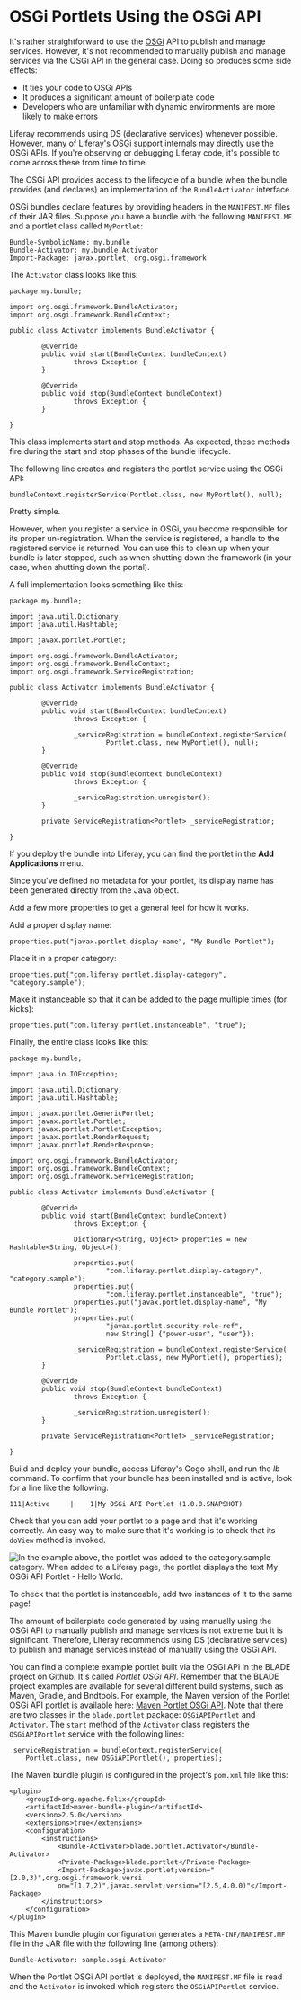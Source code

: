 # OSGi Portlets Using the OSGi API

It's rather straightforward to use the
[OSGi](http://www.osgi.org/Specifications/HomePage) API to publish and manage
services. However, it's not recommended to manually publish and manage services
via the OSGi API in the general case. Doing so produces some side effects:

- It ties your code to OSGi APIs
- It produces a significant amount of boilerplate code
- Developers who are unfamiliar with dynamic environments are more likely to
  make errors

Liferay recommends using DS (declarative services) whenever possible. However,
many of Liferay's OSGi support internals may directly use the OSGi APIs. If
you're observing or debugging Liferay code, it's possible to come across these
from time to time.

The OSGi API provides access to the lifecycle of a bundle when the bundle
provides (and declares) an implementation of the `BundleActivator` interface.

OSGi bundles declare features by providing headers in the `MANIFEST.MF` files of
their JAR files. Suppose you have a bundle with the following `MANIFEST.MF` and
a portlet class called `MyPortlet`:

    Bundle-SymbolicName: my.bundle
    Bundle-Activator: my.bundle.Activator
    Import-Package: javax.portlet, org.osgi.framework

The `Activator` class looks like this:

    package my.bundle;

    import org.osgi.framework.BundleActivator;
    import org.osgi.framework.BundleContext;

    public class Activator implements BundleActivator {

            @Override
            public void start(BundleContext bundleContext) 
                    throws Exception {
            }

            @Override
            public void stop(BundleContext bundleContext) 
                    throws Exception {
            }

    }

This class implements start and stop methods. As expected, these methods fire
during the start and stop phases of the bundle lifecycle.

The following line creates and registers the portlet service using the OSGi API:

    bundleContext.registerService(Portlet.class, new MyPortlet(), null);

Pretty simple.

However, when you register a service in OSGi, you become responsible for its
proper un-registration. When the service is registered, a handle to the
registered service is returned. You can use this to clean up when your bundle is
later stopped, such as when shutting down the framework (in your case, when
shutting down the portal). 

A full implementation looks something like this:

    package my.bundle;

    import java.util.Dictionary;
    import java.util.Hashtable;

    import javax.portlet.Portlet;

    import org.osgi.framework.BundleActivator;
    import org.osgi.framework.BundleContext;
    import org.osgi.framework.ServiceRegistration;

    public class Activator implements BundleActivator {

            @Override
            public void start(BundleContext bundleContext) 
                    throws Exception {
                    
                    _serviceRegistration = bundleContext.registerService(
                            Portlet.class, new MyPortlet(), null);
            }

            @Override
            public void stop(BundleContext bundleContext) 
                    throws Exception {
                    
                    _serviceRegistration.unregister();
            }

            private ServiceRegistration<Portlet> _serviceRegistration;

    }

If you deploy the bundle into Liferay, you can find the portlet in the **Add
Applications** menu.

Since you've defined no metadata for your portlet, its display name has been
generated directly from the Java object.

Add a few more properties to get a general feel for how it works.

Add a proper display name:

    properties.put("javax.portlet.display-name", "My Bundle Portlet");

Place it in a proper category:

    properties.put("com.liferay.portlet.display-category", "category.sample");

Make it instanceable so that it can be added to the page multiple times (for
kicks):

    properties.put("com.liferay.portlet.instanceable", "true");

Finally, the entire class looks like this:

    package my.bundle;

    import java.io.IOException;

    import java.util.Dictionary;
    import java.util.Hashtable;

    import javax.portlet.GenericPortlet;
    import javax.portlet.Portlet;
    import javax.portlet.PortletException;
    import javax.portlet.RenderRequest;
    import javax.portlet.RenderResponse;

    import org.osgi.framework.BundleActivator;
    import org.osgi.framework.BundleContext;
    import org.osgi.framework.ServiceRegistration;

    public class Activator implements BundleActivator {

            @Override
            public void start(BundleContext bundleContext) 
                    throws Exception {
                    
                    Dictionary<String, Object> properties = new Hashtable<String, Object>();

                    properties.put(
                            "com.liferay.portlet.display-category", "category.sample");
                    properties.put(
                            "com.liferay.portlet.instanceable", "true");
                    properties.put("javax.portlet.display-name", "My Bundle Portlet");
                    properties.put(
                            "javax.portlet.security-role-ref",
                            new String[] {"power-user", "user"});

                    _serviceRegistration = bundleContext.registerService(
                            Portlet.class, new MyPortlet(), properties);
            }

            @Override
            public void stop(BundleContext bundleContext) 
                    throws Exception {
                    
                    _serviceRegistration.unregister();
            }

            private ServiceRegistration<Portlet> _serviceRegistration;

    }

Build and deploy your bundle, access Liferay's Gogo shell, and run the *lb*
command. To confirm that your bundle has been installed and is active, look for
a line like the following:

    111|Active     |    1|My OSGi API Portlet (1.0.0.SNAPSHOT)

Check that you can add your portlet to a page and that it's working correctly.
An easy way to make sure that it's working is to check that its `doView` method
is invoked.

![In the example above, the portlet was added to the *category.sample* category. When added to a Liferay page, the portlet displays the text *My OSGi API Portlet - Hello World*.](../../images/my-osgi-api-portlet.png)

To check that the portlet is instanceable, add two instances of it to the same
page!

The amount of boilerplate code generated by using manually using the OSGi API to
manually publish and manage services is not extreme but it is significant.
Therefore, Liferay recommends using DS (declarative services) to publish and
manage services instead of manually using the OSGi API.

You can find a complete example portlet built via the OSGi API in the BLADE
project on Github. It's called *Portlet OSGi API*. Remember that the BLADE
project examples are available for several different build systems, such as
Maven, Gradle, and Bndtools. For example, the Maven version of the Portlet OSGi
API portlet is available here:
[Maven Portlet OSGi API](https://github.com/rotty3000/blade/tree/master/maven/blade.portlet.ds). Note that there are two classes in the `blade.portlet` package: `OSGiAPIPortlet` and `Activator`. The `start` method of the `Activator` class registers the `OSGiAPIPortlet` service with the following lines:

    _serviceRegistration = bundleContext.registerService(
        Portlet.class, new OSGiAPIPortlet(), properties);

The Maven bundle plugin is configured in the project's `pom.xml` file like this:

    <plugin>
        <groupId>org.apache.felix</groupId>
        <artifactId>maven-bundle-plugin</artifactId>
        <version>2.5.0</version>
        <extensions>true</extensions>
        <configuration>
            <instructions>
                <Bundle-Activator>blade.portlet.Activator</Bundle-Activator>
                <Private-Package>blade.portlet</Private-Package>
                <Import-Package>javax.portlet;version="[2.0,3)",org.osgi.framework;versi
                on="[1.7,2)",javax.servlet;version="[2.5,4.0.0)"</Import-Package>
            </instructions>
        </configuration>
    </plugin>

This Maven bundle plugin configuration generates a `META-INF/MANIFEST.MF` file
in the JAR file with the following line (among others):

    Bundle-Activator: sample.osgi.Activator

When the Portlet OSGi API portlet is deployed, the `MANIFEST.MF` file is read
and the `Activator` is invoked which registers the `OSGiAPIPortlet` service.
